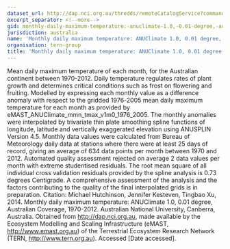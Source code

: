 ```yaml
---
dataset_url: http://dap.nci.org.au/thredds/remoteCatalogService?command=subset&catalog=http://dapds00.nci.org.au/thredds/catalogs/rr9/emast_tern-climate-emast-anuclimate-0_01deg-v1m0_aus-mon-land-tmax-e_01-1970_2012.xml&dataset=eMAST_ANUClimate_mon_tmax_v1m0_1970_2012_agg
excerpt_separator: <!--more-->
gid: monthly-daily-maximum-temperature:-anuclimate-1.0,-0.01-degree,-australian-coverage,-1970-2012
jurisdiction: australia
name: 'Monthly daily maximum temperature: ANUClimate 1.0, 0.01 degree, Australian Coverage, 1970-2012'
organisation: tern-group
title: 'Monthly daily maximum temperature: ANUClimate 1.0, 0.01 degree, Australian Coverage, 1970-2012'
---
```


Mean daily maximum temperature of each month, for the Australian continent between 1970-2012. Daily temperature regulates rates of plant growth and determines critical conditions such as frost on flowering and fruiting. Modelled by expressing each monthly value as a difference anomaly with respect to the gridded 1976-2005 mean daily maximum temperature for each month as provided by eMAST_ANUClimate_mmn_tmax_v1m0_1976_2005. The monthly anomalies were interpolated by trivariate thin plate smoothing spline functions of longitude, latitude and vertically exaggerated elevation using ANUSPLIN Version 4.5. Monthly data values were calculated from Bureau of Meteorology daily data at stations where there were at least 25 days of record, giving an average of 634 data points per month between 1970 and 2012. Automated quality assessment rejected on average 2 data values per month with extreme studentised residuals. The root mean square of all individual cross validation residuals provided by the spline analysis is 0.73 degrees Centigrade. A comprehensive assessment of the analysis and the factors contributing to the quality of the final interpolated grids is in preparation.  Citation: Michael Hutchinson, Jennifer Kesteven, Tingbao Xu, 2014. Monthly daily maximum temperature: ANUClimate 1.0, 0.01 degree, Australian Coverage, 1970-2012. Australian National University, Canberra, Australia. Obtained from http://dap.nci.org.au, made available by the Ecosystem Modelling and Scaling Infrastructure (eMAST, http://www.emast.org.au) of the Terrestrial Ecosystem Research Network (TERN, http://www.tern.org.au). Accessed [Date accessed].